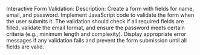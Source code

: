 Interactive Form Validation: Description: Create a form with fields for name, email, and password. Implement JavaScript code to validate the form when the user submits it. The validation should check if all required fields are filled, validate the email format, and ensure the password meets certain criteria (e.g., minimum length and complexity). Display appropriate error messages if any validation fails and prevent the form submission until all fields are valid.